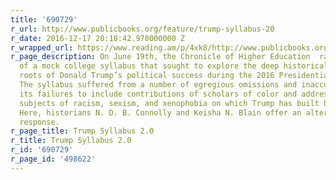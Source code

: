 ```yaml
---
title: '690729'
r_url: http://www.publicbooks.org/feature/trump-syllabus-20
r_date: 2016-12-17 20:18:42.970000000 Z
r_wrapped_url: https://www.reading.am/p/4xk8/http://www.publicbooks.org/feature/trump-syllabus-20
r_page_description: On June 19th, the Chronicle of Higher Education  ran a web version
  of a mock college syllabus that sought to explore the deep historical and political
  roots of Donald Trump’s political success during the 2016 Presidential campaign.
  The syllabus suffered from a number of egregious omissions and inaccuracies, including
  its failures to include contributions of scholars of color and address the critical
  subjects of racism, sexism, and xenophobia on which Trump has built his candidacy.
  Here, historians N. D. B. Connolly and Keisha N. Blain offer an alternative syllabus in
  response.
r_page_title: Trump Syllabus 2.0
r_title: Trump Syllabus 2.0
r_id: '690729'
r_page_id: '498622'
---
```



